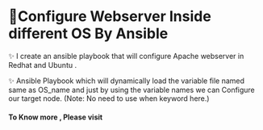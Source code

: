 # 🔰Configure Webserver Inside different OS By Ansible

✨ I create an ansible playbook that will configure Apache webserver in Redhat and Ubuntu .

 
✨  Ansible Playbook which will dynamically load the variable file named same as OS_name and just by using the variable names we can Configure our target node.
(Note: No need to use when keyword here.)

#### To Know more , Please visit
